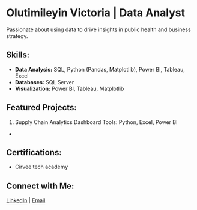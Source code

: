 # Olutimileyin Victoria | Data Analyst

 Passionate about using data to drive insights in public health and business strategy.

##  Skills:
- **Data Analysis:** SQL, Python (Pandas, Matplotlib), Power BI, Tableau, Excel
- **Databases:** SQL Server
- **Visualization:** Power BI, Tableau, Matplotlib

##  Featured Projects:
 1. Supply Chain Analytics Dashboard
Tools: Python, Excel, Power BI

   -   



##  Certifications:
- Cirvee tech academy

##  Connect with Me:
[LinkedIn](https://www.linkedin.com/in/ojedokun-olutimileyin-8094611b4/) | [Email](mailto:olutimileyinvictoria@gmail.com)

